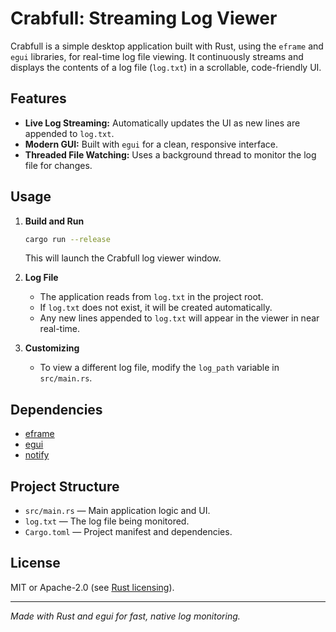 # Crabfull: Streaming Log Viewer

Crabfull is a simple desktop application built with Rust, using the `eframe` and `egui` libraries, for real-time log file viewing. It continuously streams and displays the contents of a log file (`log.txt`) in a scrollable, code-friendly UI.

## Features
- **Live Log Streaming:** Automatically updates the UI as new lines are appended to `log.txt`.
- **Modern GUI:** Built with `egui` for a clean, responsive interface.
- **Threaded File Watching:** Uses a background thread to monitor the log file for changes.

## Usage
1. **Build and Run**
   ```bash
   cargo run --release
   ```
   This will launch the Crabfull log viewer window.

2. **Log File**
   - The application reads from `log.txt` in the project root.
   - If `log.txt` does not exist, it will be created automatically.
   - Any new lines appended to `log.txt` will appear in the viewer in near real-time.

3. **Customizing**
   - To view a different log file, modify the `log_path` variable in `src/main.rs`.

## Dependencies
- [eframe](https://crates.io/crates/eframe)
- [egui](https://crates.io/crates/egui)
- [notify](https://crates.io/crates/notify)

## Project Structure
- `src/main.rs` — Main application logic and UI.
- `log.txt` — The log file being monitored.
- `Cargo.toml` — Project manifest and dependencies.

## License
MIT or Apache-2.0 (see [Rust licensing](https://www.rust-lang.org/policies/licenses)).

---

*Made with Rust and egui for fast, native log monitoring.*
